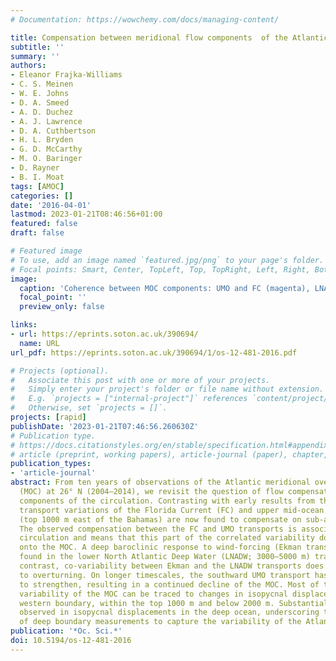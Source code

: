 ```yaml
---
# Documentation: https://wowchemy.com/docs/managing-content/

title: Compensation between meridional flow components  of the Atlantic MOC at  26°N
subtitle: ''
summary: ''
authors:
- Eleanor Frajka-Williams
- C. S. Meinen
- W. E. Johns
- D. A. Smeed
- A. D. Duchez
- A. J. Lawrence
- D. A. Cuthbertson
- H. L. Bryden
- G. D. McCarthy
- M. O. Baringer
- D. Rayner
- B. I. Moat
tags: [AMOC]
categories: []
date: '2016-04-01'
lastmod: 2023-01-21T08:46:56+01:00
featured: false
draft: false

# Featured image
# To use, add an image named `featured.jpg/png` to your page's folder.
# Focal points: Smart, Center, TopLeft, Top, TopRight, Left, Right, BottomLeft, Bottom, BottomRight.
image:
  caption: 'Coherence between MOC components: UMO and FC (magenta), LNADW and Ekman (green) and FC and Ekman (grey), where time series are the original 10-day filtered (seasonal varia- tions retained). The top panel shows coherence, where significance is delimited by the black horizontal line. The lower panel shows the phase relationship at each period in degrees.'
  focal_point: ''
  preview_only: false

links:
- url: https://eprints.soton.ac.uk/390694/
  name: URL
url_pdf: https://eprints.soton.ac.uk/390694/1/os-12-481-2016.pdf

# Projects (optional).
#   Associate this post with one or more of your projects.
#   Simply enter your project's folder or file name without extension.
#   E.g. `projects = ["internal-project"]` references `content/project/deep-learning/index.md`.
#   Otherwise, set `projects = []`.
projects: [rapid]
publishDate: '2023-01-21T07:46:56.260630Z'
# Publication type.
# https://docs.citationstyles.org/en/stable/specification.html#appendix-iii-types
# article (preprint, working papers), article-journal (paper), chapter, dataset, document (catch all), motion_picture (video), post (post on online forum), post-weblog (post on blog), report (technical report, with container-title for chapter within larger report), software, thesis, citation-key (bibtex key) or citation-label (Ferr78, formatted as output label), doi, event-title (name of event), event-place (geographic location), keyword, language (e.g., en or de), license (copyright information), note (descriptive note), publisher, title, t
publication_types:
- 'article-journal'
abstract: From ten years of observations of the Atlantic meridional overturning circulation
  (MOC) at 26° N (2004–2014), we revisit the question of flow compensation between
  components of the circulation. Contrasting with early results from the observations,
  transport variations of the Florida Current (FC) and upper mid-ocean (UMO) transports
  (top 1000 m east of the Bahamas) are now found to compensate on sub-annual timescales.
  The observed compensation between the FC and UMO transports is associated with horizontal
  circulation and means that this part of the correlated variability does not project
  onto the MOC. A deep baroclinic response to wind-forcing (Ekman transport) is also
  found in the lower North Atlantic Deep Water (LNADW; 3000–5000 m) transport. In
  contrast, co-variability between Ekman and the LNADW transports does contribute
  to overturning. On longer timescales, the southward UMO transport has continued
  to strengthen, resulting in a continued decline of the MOC. Most of this interannual
  variability of the MOC can be traced to changes in isopycnal displacements on the
  western boundary, within the top 1000 m and below 2000 m. Substantial trends are
  observed in isopycnal displacements in the deep ocean, underscoring the importance
  of deep boundary measurements to capture the variability of the Atlantic MOC.
publication: '*Oc. Sci.*'
doi: 10.5194/os-12-481-2016
---
```

